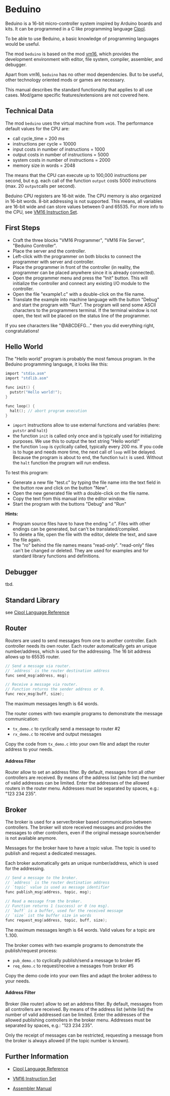 # Beduino

Beduino is a 16-bit micro-controller system inspired by Arduino boards and kits. It can be programmed in a C like programming language [Cipol](https://github.com/joe7575/vm16/wiki/Cipol-Language-Reference).

To be able to use Beduino, a basic knowledge of programming languages would be useful.

The mod `beduino` is based on the mod [vm16](https://github.com/joe7575/vm16), which provides the development environment with editor, file system, compiler, assembler, and debugger.

Apart from vm16, `beduino` has no other mod dependencies. But to be useful, other technology oriented mods or games are necessary.

This manual describes the standard functionality that applies to all use cases. Mod/game specific features/extensions are not covered here.



## Technical Data

The mod `beduino`  uses the virtual machine from `vm16`. The performance default values for the CPU are:

- call cycle_time = 200 ms
- instructions per cycle = 10000
- input costs in number of instructions = 1000
- output costs in number of instructions = 5000
- system costs in number of instructions = 2000
- memory size in words = 2048

The means that the CPU can execute up to 100,000 instructions per second, but e.g. each call of the function `output` costs 5000 instructions (max. 20 `output`calls per second). 

Beduino CPU registers are 16-bit wide. The CPU memory is also organized in 16-bit words. 8-bit addressing is not supported. This means, all variables are 16-bit wide and can store values between 0 and 65535. For more info to the CPU, see [VM16 Instruction Set](https://github.com/joe7575/vm16/blob/master/doc/introduction.md).	



## First Steps

- Craft the three blocks "VM16 Programmer", "VM16 File Server", "Beduino Controller".
- Place the server and the controller.
- Left-click with the programmer on both blocks to connect the programmer with server and controller.
- Place the programmer in front of the controller (in reality, the programmer can be placed anywhere since it is already connected).
- Open the programmer menu and press the "Init" button. This will initialize the controller and connect any existing I/O module to the controller.
- Open the file "example1.c" with a double-click on the file name. 
- Translate the example into machine language with the button "Debug" and start the program with "Run". The program will send some ASCII characters to the programmers terminal. If the terminal window is not open, the text will be placed on the status line of the programmer.

If you see characters like "@ABCDEFG..." then you did everything right, congratulations!



## Hello World

The "Hello world" program is probably the most famous program. In the Beduino programming language, it looks like this:

```c
import "stdio.asm"
import "stdlib.asm"

func init() {
  putstr("Hello world!");
}

func loop() {
  halt(); // abort program execution
}
```

- `import` instructions allow to use external functions and variables (here: `putstr` and `halt`)
- the function `init`  is called only once and is typically used for initializing purposes. We use this to output the text string "Hello world!"
- the  function `loop` is cyclically called, typically every 200 ms. If you code is to huge and needs more time, the next call of `loop` will be delayed. Because the program is about to end, the function `halt`  is used. Without the `halt` function the program will run endless.

To test this program:

- Generate a new file "test.c" by typing the file name into the text field in the button row and click on the button "New".
- Open the new generated file with a double-click on the file name.
- Copy the text from this manual into the editor window.
- Start the program with the buttons "Debug" and "Run"

**Hints:**

- Program source files have to have the ending ".c". Files with other endings can be generated, but can't be translated/compiled.
- To delete a file, open the file with the editor, delete the text, and save the file again.
- The "ro" behind the file names means "read-only". "read-only" files can't be changed or deleted. They are used for examples and for standard library functions and definitions.



## Debugger

tbd.



## Standard Library

see [Cipol Language Reference](https://github.com/joe7575/vm16/wiki/Cipol-Language-Reference)



## Router

Routers are used to send messages from one to another controller. Each controller needs its own router. Each router automatically gets an unique number/address, which is used for the addressing. The 16 bit address allows up to 65535 router.

```c
// Send a message via router.
// `address` is the router destination address
func send_msg(address, msg);

// Receive a message via router.
// Function returns the sender address or 0.
func recv_msg(buff, size);
```

The maximum messages length is 64 words.

The router comes with two example programs to demonstrate the message communication:

- `tx_demo.c`  to cyclically send a message to router #2
- `rx_demo.c` to receive and output messages

Copy the code from `tx_demo.c` into your own file and adapt the router address to your needs.

#### Address Filter

Router allow to set an address filter. By default, messages from all other controllers are received. By means of the address list (white list) the number of valid addresses can be limited. Enter the addresses of the allowed routers in the router menu. Addresses must be separated by spaces, e.g.: "123 234 235".



## Broker

The broker is used for a server/broker based communication between controllers. The broker will store received messages and provides the messages to other controllers, even if the original message source/sender is not available anymore.

Messages for the broker have to have a topic value. The topic is used to publish and request a dedicated messages.

Each broker automatically gets an unique number/address, which is used for the addressing.

```c
// Send a message to the broker.
// `address` is the router destination address
// `topic` value is used as message identifier
func publish_msg(address, topic, msg);
    
// Read a message from the broker.
// Function returns 1 (success) or 0 (no msg).
// `buff` is a buffer, used for the received message
// `size` ist the buffer size in words
func request_msg(address, topic, buff, size);
```

The maximum messages length is 64 words. Valid values for a topic are 1..100.

The broker comes with two example programs to demonstrate the publish/request process:

- `pub_demo.c`  to cyclically publish/send a message to broker #5
- `req_demo.c` to request/receive a messages from broker #5

Copy the demo code into your own files and adapt the broker address to your needs.

#### Address Filter

Broker (like router) allow to set an address filter. By default, messages from all controllers are received. By means of the address list (white list) the number of valid addressed can be limited. Enter the addresses of the allowed publishing controllers in the broker menu. Addresses must be separated by spaces, e.g.: "123 234 235".

Only the receipt of messages can be restricted, requesting a message from the broker is always allowed (if the topic number is known).



## 

## Further Information

- [Cipol Language Reference](https://github.com/joe7575/vm16/wiki/Cipol-Language-Reference)
- [VM16 Instruction Set](https://github.com/joe7575/vm16/blob/master/doc/introduction.md)

- [Assembler Manual](https://github.com/joe7575/vm16/blob/master/doc/asm.md)

